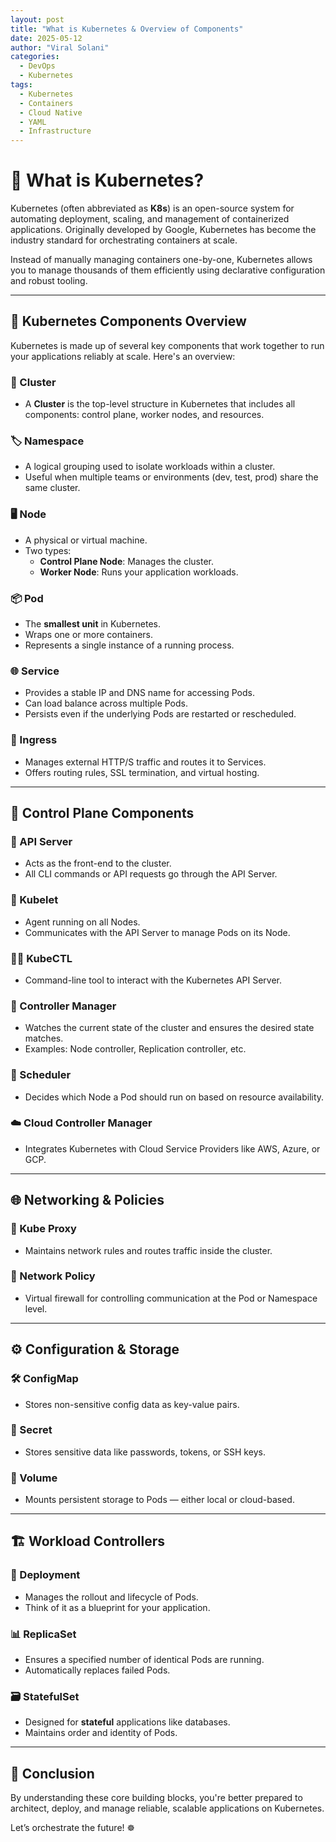 ```yaml
---
layout: post
title: "What is Kubernetes & Overview of Components"
date: 2025-05-12
author: "Viral Solani"
categories:
  - DevOps
  - Kubernetes
tags:
  - Kubernetes
  - Containers
  - Cloud Native
  - YAML
  - Infrastructure
---
```


# 🚀 What is Kubernetes?

Kubernetes (often abbreviated as **K8s**) is an open-source system for automating deployment, scaling, and management of containerized applications. Originally developed by Google, Kubernetes has become the industry standard for orchestrating containers at scale.

Instead of manually managing containers one-by-one, Kubernetes allows you to manage thousands of them efficiently using declarative configuration and robust tooling.

---

## 🧩 Kubernetes Components Overview

Kubernetes is made up of several key components that work together to run your applications reliably at scale. Here's an overview:

### 🧱 Cluster
- A **Cluster** is the top-level structure in Kubernetes that includes all components: control plane, worker nodes, and resources.

### 🏷️ Namespace
- A logical grouping used to isolate workloads within a cluster.
- Useful when multiple teams or environments (dev, test, prod) share the same cluster.

### 🖥️ Node
- A physical or virtual machine.
- Two types:
  - **Control Plane Node**: Manages the cluster.
  - **Worker Node**: Runs your application workloads.

### 📦 Pod
- The **smallest unit** in Kubernetes.
- Wraps one or more containers.
- Represents a single instance of a running process.

### 🌐 Service
- Provides a stable IP and DNS name for accessing Pods.
- Can load balance across multiple Pods.
- Persists even if the underlying Pods are restarted or rescheduled.

### 🚪 Ingress
- Manages external HTTP/S traffic and routes it to Services.
- Offers routing rules, SSL termination, and virtual hosting.

---

## 🧠 Control Plane Components

### 📡 API Server
- Acts as the front-end to the cluster.
- All CLI commands or API requests go through the API Server.

### 👷 Kubelet
- Agent running on all Nodes.
- Communicates with the API Server to manage Pods on its Node.

### 🧑‍💻 KubeCTL
- Command-line tool to interact with the Kubernetes API Server.

### 🔄 Controller Manager
- Watches the current state of the cluster and ensures the desired state matches.
- Examples: Node controller, Replication controller, etc.

### 🧮 Scheduler
- Decides which Node a Pod should run on based on resource availability.

### ☁️ Cloud Controller Manager
- Integrates Kubernetes with Cloud Service Providers like AWS, Azure, or GCP.

---

## 🌐 Networking & Policies

### 🔗 Kube Proxy
- Maintains network rules and routes traffic inside the cluster.

### 🔐 Network Policy
- Virtual firewall for controlling communication at the Pod or Namespace level.

---

## ⚙️ Configuration & Storage

### 🛠️ ConfigMap
- Stores non-sensitive config data as key-value pairs.

### 🔑 Secret
- Stores sensitive data like passwords, tokens, or SSH keys.

### 💾 Volume
- Mounts persistent storage to Pods — either local or cloud-based.

---

## 🏗️ Workload Controllers

### 🧬 Deployment
- Manages the rollout and lifecycle of Pods.
- Think of it as a blueprint for your application.

### 📊 ReplicaSet
- Ensures a specified number of identical Pods are running.
- Automatically replaces failed Pods.

### 🗃️ StatefulSet
- Designed for **stateful** applications like databases.
- Maintains order and identity of Pods.

---

## 🎯 Conclusion

By understanding these core building blocks, you're better prepared to architect, deploy, and manage reliable, scalable applications on Kubernetes.

Let’s orchestrate the future! ☸️
